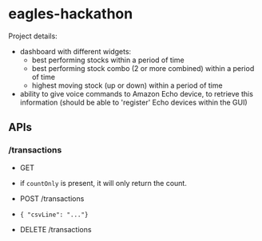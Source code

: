 # eagles-hackathon

Project details:
- dashboard with different widgets:
  * best performing stocks within a period of time
  * best performing stock combo (2 or more combined) within a period of time
  * highest moving stock (up or down) within a period of time
- ability to give voice commands to Amazon Echo device, to retrieve this information (should be able to 'register' Echo devices within the GUI)


## APIs

### /transactions
- GET
 - if ```countOnly``` is present, it will only return the count.

- POST /transactions
 - ```{ "csvLine": "..."}```

- DELETE /transactions
